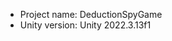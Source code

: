 <!-- UNITY CODE ASSIST INSTRUCTIONS START -->
- Project name: DeductionSpyGame
- Unity version: Unity 2022.3.13f1
<!-- UNITY CODE ASSIST INSTRUCTIONS END -->